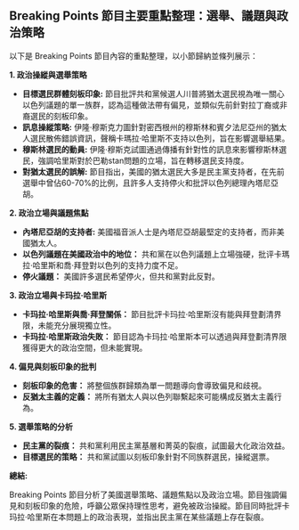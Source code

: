 ## Breaking Points 節目主要重點整理：選舉、議題與政治策略

以下是 Breaking Points 節目內容的重點整理，以小節歸納並條列展示：

**1. 政治操縱與選舉策略**

*   **目標選民群體刻板印象:** 節目批評共和黨候選人川普將猶太選民視為唯一關心以色列議題的單一族群，認為這種做法帶有偏見，並類似先前針對拉丁裔或非裔選民的刻板印象。
*   **訊息操縱策略:** 伊隆·穆斯克力圖針對密西根州的穆斯林和賓夕法尼亞州的猶太人選民散佈錯誤資訊，聲稱卡瑪拉·哈里斯不支持以色列，旨在影響選舉結果。
*   **穆斯林選民的動員:** 伊隆·穆斯克試圖通過傳播有針對性的訊息來影響穆斯林選民，強調哈里斯對於巴勒stan問題的立場，旨在轉移選民支持度。
*   **對猶太選民的誤解:** 節目指出，美國的猶太選民大多是民主黨支持者，在先前選舉中曾佔60-70%的比例，且許多人支持停火和批評以色列總理內塔尼亞胡。

**2. 政治立場與議題焦點**

*   **內塔尼亞胡的支持者:** 美國福音派人士是內塔尼亞胡最堅定的支持者，而非美國猶太人。
*   **以色列議題在美國政治中的地位：** 共和黨在以色列議題上立場強硬，批评卡瑪拉·哈里斯和喬·拜登對以色列的支持力度不足。
*   **停火議題：** 美國許多選民希望停火，但共和黨對此反對。

**3. 政治立場與卡玛拉·哈里斯**

*   **卡玛拉·哈里斯與喬·拜登關係：** 節目批評卡玛拉·哈里斯沒有能與拜登劃清界限，未能充分展現獨立性。
*   **卡玛拉·哈里斯政治失敗：** 節目認為卡玛拉·哈里斯本可以透過與拜登劃清界限獲得更大的政治空間，但未能實現。

**4. 偏見與刻板印象的批判**

*   **刻板印象的危害：** 將整個族群歸類為單一問題導向會導致偏見和歧視。
*    **反猶太主義的定義：** 將所有猶太人與以色列聯繫起來可能構成反猶太主義行為。

**5. 選舉策略的分析**

*   **民主黨的裂痕：** 共和黨利用民主黨基層和菁英的裂痕，試圖最大化政治效益。
*   **目標選民的策略：** 共和黨試圖以刻板印象針對不同族群選民，操縱選票。

**總結:**

Breaking Points 節目分析了美國選舉策略、議題焦點以及政治立場。節目強調偏見和刻板印象的危險，呼籲公眾保持理性思考，避免被政治操縱。節目同時批評卡玛拉·哈里斯在本問題上的政治表現，並指出民主黨在某些議題上存在裂痕。